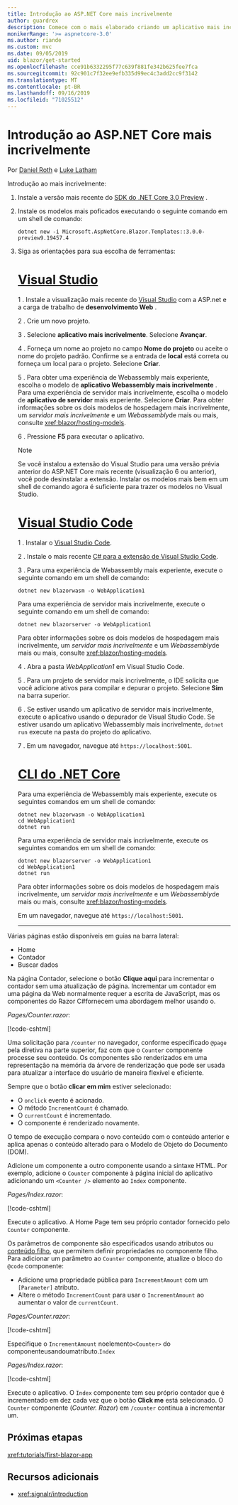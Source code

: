 ```yaml
---
title: Introdução ao ASP.NET Core mais incrivelmente
author: guardrex
description: Comece com o mais elaborado criando um aplicativo mais incrivelmente com as ferramentas de sua escolha.
monikerRange: '>= aspnetcore-3.0'
ms.author: riande
ms.custom: mvc
ms.date: 09/05/2019
uid: blazor/get-started
ms.openlocfilehash: cce91b6332295f77c639f881fe342b625fee7fca
ms.sourcegitcommit: 92c901c7f32ee9efb335d99ec4c3add2cc9f3142
ms.translationtype: MT
ms.contentlocale: pt-BR
ms.lasthandoff: 09/16/2019
ms.locfileid: "71025512"
---
```

# <a name="get-started-with-aspnet-core-blazor"></a>Introdução ao ASP.NET Core mais incrivelmente

Por [Daniel Roth](https://github.com/danroth27) e [Luke Latham](https://github.com/guardrex)

Introdução ao mais incrivelmente:

1. Instale a versão mais recente do [SDK do .NET Core 3,0 Preview](https://dotnet.microsoft.com/download/dotnet-core/3.0) .

1. Instale os modelos mais poficados executando o seguinte comando em um shell de comando:

   ```console
   dotnet new -i Microsoft.AspNetCore.Blazor.Templates::3.0.0-preview9.19457.4
   ```

1. Siga as orientações para sua escolha de ferramentas:

   # <a name="visual-studiotabvisual-studio"></a>[Visual Studio](#tab/visual-studio)

   1 \. Instale a visualização mais recente do [Visual Studio](https://visualstudio.com/vs/preview) com a ASP.net e a carga de trabalho de **desenvolvimento Web** .

   2 \. Crie um novo projeto.

   3 \. Selecione **aplicativo mais incrivelmente**. Selecione **Avançar**.

   4 \. Forneça um nome ao projeto no campo **Nome do projeto** ou aceite o nome do projeto padrão. Confirme se a entrada de **local** está correta ou forneça um local para o projeto. Selecione **Criar**.

   5 \. Para obter uma experiência de Webassembly mais experiente, escolha o modelo de **aplicativo Webassembly mais incrivelmente** . Para uma experiência de servidor mais incrivelmente, escolha o modelo de **aplicativo de servidor** mais experiente. Selecione **Criar**. Para obter informações sobre os dois modelos de hospedagem mais incrivelmente, um *servidor mais incrivelmente* e um *Webassembly*de mais ou mais, consulte <xref:blazor/hosting-models>.

   6 \. Pressione **F5** para executar o aplicativo.

   > [!NOTE]
   > Se você instalou a extensão do Visual Studio para uma versão prévia anterior do ASP.NET Core mais recente (visualização 6 ou anterior), você pode desinstalar a extensão. Instalar os modelos mais bem em um shell de comando agora é suficiente para trazer os modelos no Visual Studio.

   # <a name="visual-studio-codetabvisual-studio-code"></a>[Visual Studio Code](#tab/visual-studio-code)

   1 \. Instalar o [Visual Studio Code](https://code.visualstudio.com/).

   2 \. Instale o mais recente [ C# para a extensão de Visual Studio Code](https://marketplace.visualstudio.com/items?itemName=ms-vscode.csharp).

   3 \. Para uma experiência de Webassembly mais experiente, execute o seguinte comando em um shell de comando:

      ```console
      dotnet new blazorwasm -o WebApplication1
      ```

      Para uma experiência de servidor mais incrivelmente, execute o seguinte comando em um shell de comando:

      ```console
      dotnet new blazorserver -o WebApplication1
      ```

      Para obter informações sobre os dois modelos de hospedagem mais incrivelmente, um *servidor mais incrivelmente* e um *Webassembly*de mais ou mais, consulte <xref:blazor/hosting-models>.

   4 \. Abra a pasta *WebApplication1* em Visual Studio Code.

   5 \. Para um projeto de servidor mais incrivelmente, o IDE solicita que você adicione ativos para compilar e depurar o projeto. Selecione **Sim** na barra superior.

   6 \. Se estiver usando um aplicativo de servidor mais incrivelmente, execute o aplicativo usando o depurador de Visual Studio Code. Se estiver usando um aplicativo Webassembly mais incrivelmente, `dotnet run` execute na pasta do projeto do aplicativo.

   7 \. Em um navegador, navegue até `https://localhost:5001`.

   <!--

   # [Visual Studio for Mac](#tab/visual-studio-mac)

   1\. Install [Visual Studio for Mac](https://visualstudio.microsoft.com/vs/mac/). Switch the [Update channel to Preview](/visualstudio/mac/install-preview).

   2\. Select **File** > **New Solution** or **New Project**.

   3\. In the sidebar, select **.NET Core** > **App**.

   4\. For a Blazor Server experience, select the **Blazor Server App** template. For a Blazor WebAssembly experience, select the **Blazor WebAssembly App** template. Select **Next**. For information on the two Blazor hosting models, *Blazor Server* and *Blazor WebAssembly*, see <xref:blazor/hosting-models>.

   5\. The **Target Framework** defaults to **.NET Core 3.0**. Select **Next**.

   6\. In the **Project Name** field, enter `WebApplication1`. Select **Create**.

   7\. Select **Run** > **Run Without Debugging** to run the app *without the debugger*. Running with the debugger isn't supported at this time.

   -->

   # <a name="net-core-clitabnetcore-cli"></a>[CLI do .NET Core](#tab/netcore-cli/)

   Para uma experiência de Webassembly mais experiente, execute os seguintes comandos em um shell de comando:

   ```console
   dotnet new blazorwasm -o WebApplication1
   cd WebApplication1
   dotnet run
   ```

   Para uma experiência de servidor mais incrivelmente, execute os seguintes comandos em um shell de comando:

   ```console
   dotnet new blazorserver -o WebApplication1
   cd WebApplication1
   dotnet run
   ```

   Para obter informações sobre os dois modelos de hospedagem mais incrivelmente, um *servidor mais incrivelmente* e um *Webassembly*de mais ou mais, consulte <xref:blazor/hosting-models>.

   Em um navegador, navegue até `https://localhost:5001`.

   ---

Várias páginas estão disponíveis em guias na barra lateral:

* Home
* Contador
* Buscar dados

Na página Contador, selecione o botão **Clique aqui** para incrementar o contador sem uma atualização de página. Incrementar um contador em uma página da Web normalmente requer a escrita de JavaScript, mas os componentes do Razor C#fornecem uma abordagem melhor usando o.

*Pages/Counter.razor*:

[!code-cshtml[](get-started/samples_snapshot/3.x/Counter1.razor?highlight=7,12-15)]

Uma solicitação para `/counter` no navegador, conforme especificado `@page` pela diretiva na parte superior, faz com que o `Counter` componente processe seu conteúdo. Os componentes são renderizados em uma representação na memória da árvore de renderização que pode ser usada para atualizar a interface do usuário de maneira flexível e eficiente.

Sempre que o botão **clicar em mim** estiver selecionado:

* O `onclick` evento é acionado.
* O método `IncrementCount` é chamado.
* O `currentCount` é incrementado.
* O componente é renderizado novamente.

O tempo de execução compara o novo conteúdo com o conteúdo anterior e aplica apenas o conteúdo alterado para o Modelo de Objeto do Documento (DOM).

Adicione um componente a outro componente usando a sintaxe HTML. Por exemplo, adicione o `Counter` componente à página inicial do aplicativo adicionando um `<Counter />` elemento ao `Index` componente.

*Pages/Index.razor*:

[!code-cshtml[](get-started/samples_snapshot/3.x/Index1.razor?highlight=7)]

Execute o aplicativo. A Home Page tem seu próprio contador fornecido pelo `Counter` componente.

Os parâmetros de componente são especificados usando atributos ou [conteúdo filho](xref:blazor/components#child-content), que permitem definir propriedades no componente filho. Para adicionar um parâmetro ao `Counter` componente, atualize o bloco do `@code` componente:

* Adicione uma propriedade pública para `IncrementAmount` com um `[Parameter]` atributo.
* Altere o método `IncrementCount` para usar o `IncrementAmount` ao aumentar o valor de `currentCount`.

*Pages/Counter.razor*:

[!code-cshtml[](get-started/samples_snapshot/3.x/Counter2.razor?highlight=12-13,17)]

Especifique o `IncrementAmount` noelemento`<Counter>` do componenteusandoumatributo.`Index`

*Pages/Index.razor*:

[!code-cshtml[](get-started/samples_snapshot/3.x/Index2.razor?highlight=7)]

Execute o aplicativo. O `Index` componente tem seu próprio contador que é incrementado em dez cada vez que o botão **Click me** está selecionado. O `Counter` componente (*Counter. Razor*) em `/counter` continua a incrementar um.

## <a name="next-steps"></a>Próximas etapas

<xref:tutorials/first-blazor-app>

## <a name="additional-resources"></a>Recursos adicionais

* <xref:signalr/introduction>
